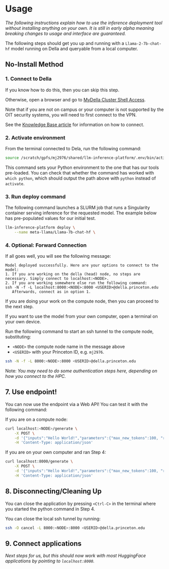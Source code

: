 # Usage

_The following instructions explain how to use the inference deployment tool
without installing anything on your own._ _It is still in early alpha meaning
breaking changes to usage and interface are guaranteed._

The following steps should get you up and running with a `Llama-2-7b-chat-hf`
model running on Della and queryable from a local computer.

## No-Install Method

### 1. Connect to Della

If you know how to do this, then you can skip this step.

Otherwise, open a browser and go to
[MyDella Cluster Shell Access](https://mydella.princeton.edu/pun/sys/shell/ssh/della8).

Note that if you are not on campus or your computer is not supported by the OIT
security systems, you will need to first connect to the VPN.

See the
[Knowledge Base article](https://princeton.service-now.com/service?id=kb_article&table=kb_knowledge&sys_id=ce2a27064f9ca20018ddd48e5210c745)
for information on how to connect.

### 2. Activate environment

From the terminal connected to Dela, run the following command:

```bash
source /scratch/gpfs/mj2976/shared/llm-inference-platform/.env/bin/activate
```

This command sets your Python environment to the one that has our tools
pre-loaded. You can check that whether the command has worked with
`which python`, which should output the path above with `python` instead of
`activate`.

### 3. Run deploy command

The following command launches a SLURM job that runs a Singularity container
serving inference for the requested model. The example below has pre-populated
values for our initial test.

```bash
llm-inference-platform deploy \
    --name meta-llama/Llama-7b-chat-hf \
```

### 4. Optional: Forward Connection

If all goes well, you will see the following message:

```
Model deployed successfully. Here are your options to connect to the model:
1. If you are working on the della (head) node, no steps are necessary. Simply connect to localhost:<NODE>.
2. If you are working somewhere else run the following command:
ssh -N -f -L localhost:8000:<NODE>:8000 <USERID>@della.princeton.edu
   Afterwards, connect as in option 1.
```

If you are doing your work on the compute node, then you can proceed to the next
step.

If you want to use the model from your own computer, open a terminal on your own
device.

Run the following command to start an ssh tunnel to the compute node,
substituting:

- `<NODE>` the compute node name in the message above
- `<USERID>` with your Princeton ID, e.g. `mj2976`.

```bash
ssh -N -f -L 8000:<NODE>:8000 <USERID>@della.princeton.edu
```

Note: _You may need to do some authentication steps here, depending on how you
connect to the HPC._

## 7. Use endpoint!

You can now use the endpoint via a Web API! You can test it with the following
command:

If you are on a compute node:

```bash
curl localhost:<NODE>/generate \
    -X POST \
    -d '{"inputs":"Hello World!","parameters":{"max_new_tokens":100, "repetition_penalty":2.5}}' \
    -H 'Content-Type: application/json'
```

If you are on your own computer and ran Step 4:

```bash
curl localhost:8000/generate \
    -X POST \
    -d '{"inputs":"Hello World!","parameters":{"max_new_tokens":100, "repetition_penalty":2.5}}' \
    -H 'Content-Type: application/json'
```

## 8. Disconnecting/Cleaning Up

You can close the application by pressing `<Ctrl-C>` in the terminal where you
started the python command in Step 4.

You can close the local ssh tunnel by running:

```bash
ssh -O cancel -L 8000:<NODE>:8000 <USERID>@della.princeton.edu
```

## 9. Connect applications

_Next steps for us, but this should now work with most HuggingFace applications
by pointing to `localhost:8000`._
